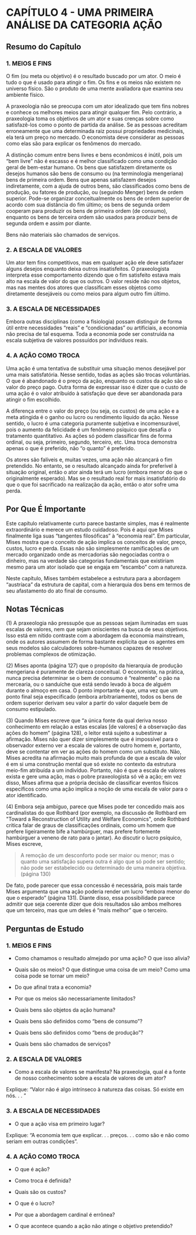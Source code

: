 # CAPÍTULO 4 - UMA PRIMEIRA ANÁLISE DA CATEGORIA AÇÃO

## Resumo do Capítulo

### 1. MEIOS E FINS

O fim (ou meta ou objetivo) é o resultado buscado por um ator. O meio é tudo o que é usado para atingir o fim. Os fins e os meios não existem no universo físico. São o produto de uma mente avaliadora que examina seu ambiente físico.

A praxeologia não se preocupa com um ator idealizado que tem fins nobres e conhece os melhores meios para atingir qualquer fim. Pelo contrário, a praxeologia toma os objetivos de um ator e suas crenças sobre como satisfazê-los como o ponto de partida da análise. Se as pessoas acreditam erroneamente que uma determinada raiz possui propriedades medicinais, ela terá um preço no mercado. O economista deve considerar as pessoas como elas são para explicar os fenômenos do mercado.

A distinção comum entre bens livres e bens econômicos é inútil, pois um “bem livre” não é escasso e é melhor classificado como uma condição geral de bem-estar humano. Os bens que satisfazem diretamente os desejos humanos são bens de consumo ou (na terminologia mengeriana) bens de primeira ordem. Bens que apenas satisfazem desejos indiretamente, com a ajuda de outros bens, são classificados como bens de produção, ou fatores de produção, ou (seguindo Menger) bens de ordem superior. Pode-se organizar conceitualmente os bens de ordem superior de acordo com sua distância do fim último; os bens de segunda ordem cooperam para produzir os bens de primeira ordem (de consumo), enquanto os bens de terceira ordem são usados para produzir bens de segunda ordem e assim por diante.

Bens não materiais são chamados de serviços.

### 2. A ESCALA DE VALORES

Um ator tem fins competitivos, mas em qualquer ação ele deve satisfazer alguns desejos enquanto deixa outros insatisfeitos. O praxeologista interpreta esse comportamento dizendo que o fim satisfeito estava mais alto na escala de valor do que os outros. O valor reside não nos objetos, mas nas mentes dos atores que classificam esses objetos como diretamente desejáveis ou como meios para algum outro fim último.

### 3. A ESCALA DE NECESSIDADES

Embora outras disciplinas (como a fisiologia) possam distinguir de forma útil entre necessidades “reais” e “condicionadas” ou artificiais, a economia não precisa de tal esquema. Toda a economia pode ser construída na escala subjetiva de valores possuídos por indivíduos reais.

### 4. A AÇÃO COMO TROCA

Uma ação é uma tentativa de substituir uma situação menos desejável por uma mais satisfatória. Nesse sentido, todas as ações são trocas voluntárias. O que é abandonado é o preço da ação, enquanto os custos da ação são o valor do preço pago. Outra forma de expressar isso é dizer que o custo de uma ação é o valor atribuído à satisfação que deve ser abandonada para atingir o fim escolhido.

A diferença entre o valor do preço (ou seja, os custos) de uma ação e a meta atingida é o ganho ou lucro ou rendimento líquido da ação. Nesse sentido, o lucro é uma categoria puramente subjetiva e incomensurável, pois o aumento da felicidade é um fenômeno psíquico que desafia o tratamento quantitativo. As ações só podem classificar fins de forma ordinal, ou seja, primeiro, segundo, terceiro, etc. Uma troca demonstra apenas o que é preferido, não “o quanto” é preferido.

Os atores são falíveis e, muitas vezes, uma ação não alcançará o fim pretendido. No entanto, se o resultado alcançado ainda for preferível à situação original, então o ator ainda terá um lucro (embora menor do que o originalmente esperado). Mas se o resultado real for mais insatisfatório do que o que foi sacrificado na realização da ação, então o ator sofre uma perda.

## Por Que É Importante

Este capítulo relativamente curto parece bastante simples, mas é realmente extraordinário e merece um estudo cuidadoso. Pois é aqui que Mises finalmente liga suas “tangentes filosóficas” à “economia real”. Em particular, Mises mostra que o conceito de ação implica os conceitos de valor, preço, custos, lucro e perda. Essas não são simplesmente ramificações de um mercado organizado onde as mercadorias são negociadas contra o dinheiro, mas na verdade são categorias fundamentais que existiriam mesmo para um ator isolado que se engaja em “escambo” com a natureza.

Neste capítulo, Mises também estabelece a estrutura para a abordagem “austríaca” da estrutura de capital, com a hierarquia dos bens em termos de seu afastamento do ato final de consumo.

## Notas Técnicas

(1) A praxeologia não pressupõe que as pessoas sejam iluminadas em suas escalas de valores, nem que sejam oniscientes na busca de seus objetivos. Isso está em nítido contraste com a abordagem da economia mainstream, onde os autores assumem de forma bastante explícita que os agentes em seus modelos são calculadores sobre-humanos capazes de resolver problemas complexos de otimização.

(2) Mises aponta (página 127) que o propósito da hierarquia de produção mengeriana é puramente de clareza conceitual. O economista, na prática, nunca precisa determinar se o bem de consumo é “realmente” o pão na mercearia, ou o sanduíche que está sendo levado à boca de alguém durante o almoço em casa. O ponto importante é que, uma vez que um ponto final seja especificado (embora arbitrariamente), todos os bens de ordem superior derivam seu valor a partir do valor daquele bem de consumo estipulado.

(3) Quando Mises escreve que “a única fonte da qual deriva nosso conhecimento em relação a estas escalas [de valores] é a observação das ações do homem” (página 128), o leitor está sujeito a subestimar a afirmação. Mises não quer dizer simplesmente que é impossível para o observador externo ver a escala de valores de outro homem e, portanto, deve se contentar em ver as ações do homem como um substituto. Não, Mises acredita na afirmação muito mais profunda de que a escala de valor é em si uma construção mental que só existe no contexto da estrutura meio-fim atribuída a um indivíduo. Portanto, não é que a escala de valores exista e gere uma ação, mas o pobre praxeologista só vê a ação; em vez disso, Mises afirma que a própria decisão de classificar eventos físicos específicos como uma ação implica a noção de uma escala de valor para o ator identificado.

(4) Embora seja ambíguo, parece que Mises pode ter concedido mais aos cardinalistas do que Rothbard (por exemplo, na discussão de Rothbard em "Toward a Reconstruction of Utility and Welfare Economics", onde Rothbard critica falar de graus de classificações ordinais, como um homem que prefere ligeiramente bife a hambúrguer, mas prefere fortemente hambúrguer a veneno de rato para o jantar). Ao discutir o lucro psíquico, Mises escreve,

> A remoção de um desconforto pode ser maior ou menor; mas o quanto uma satisfação supera outra é algo que só pode ser sentido; não pode ser estabelecido ou determinado de uma maneira objetiva. (página 130)

De fato, pode parecer que essa concessão é necessária, pois mais tarde Mises argumenta que uma ação poderia render um lucro “embora menor do que o esperado” (página 131). Diante disso, essa possibilidade parece admitir que seja coerente dizer que dois resultados são ambos melhores que um terceiro, mas que um deles é “mais melhor” que o terceiro.

## Perguntas de Estudo

### 1. MEIOS E FINS

* Como chamamos o resultado almejado por uma ação? O que isso alivia?

* Quais são os meios? O que distingue uma coisa de um meio? Como uma coisa pode se tornar um meio?

* Do que afinal trata a economia?

* Por que os meios são necessariamente limitados?

* Quais bens são objetos da ação humana?

* Quais bens são definidos como “bens de consumo”?

* Quais bens são definidos como “bens de produção”?

* Quais bens são chamados de serviços?

### 2. A ESCALA DE VALORES

* Como a escala de valores se manifesta? Na praxeologia, qual é a fonte de nosso conhecimento sobre a escala de valores de um ator?

Explique: “Valor não é algo intrínseco à natureza das coisas. Só existe em nós. . . ”

### 3. A ESCALA DE NECESSIDADES

* O que a ação visa em primeiro lugar?

Explique: “A economia tem que explicar. . . preços. . . como são e não como seriam em outras condições”.

### 4. A AÇÃO COMO TROCA

* O que é ação?

* Como troca é definida?

* Quais são os custos?

* O que é o lucro?

* Por que a abordagem cardinal é errônea?

* O que acontece quando a ação não atinge o objetivo pretendido?
